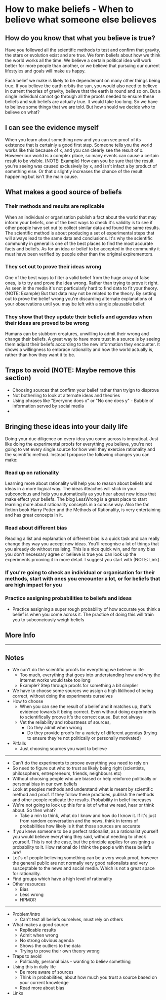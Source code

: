 # How to make beliefs - When to believe what someone else believes

## How do you know that what you believe is true?

Have you followed all the scientific methods to test and confirm that gravity, the stars or evolution exist and are true. We form beliefs about how we think the world works all the time. We believe a certain political idea will work better for more people than another, or we believe that pursuing our current lifestyles and goals will make us happy.

Each belief we make is likely to be dependenant on many other things being true. If you believe the earth orbits the sun, you would also need to believe in current theories of gravity, believe that the earth is round and so on. But a single individual cannot go through all the proofs needed to ensure these beliefs and sub beliefs are actually true. It would take too long. So we have to believe some things that we are told. But how should we decide who to believe on what?

## I can see the evidence myself

When you learn about something new and you can see proof of its existence that is certainly a good first step. Someone tells you the world works like this because of x, and you can clearly see the result of x. However our world is a complex place, so many events can cause a certain result to be visible. (NOTE: Example) How can you be sure that the result you're seeing was caused exclusively by x, and isn't infact a by product of something else. Or that x slightly increases the chance of the result happening but isn't the main cause.

## What makes a good source of beliefs

### Their methods and results are replicable

When an individual or organisation publish a fact about the world that may inform your beliefs, one of the best ways to check it's validity is to see if other people have set out to collect similar data and found the same results. The scientific method is about producing a set of experimental steps that will always lead to the same data and conclusions. It's why the scientific community in general is one of the best places to find the most accurate facts and beliefs. As for an idea or belief to be accepted in the community it must have been verified by people other than the original expirementors.

### They set out to prove their ideas wrong

One of the best ways to filter a valid belief from the huge array of false ones, is to try and prove the idea wrong. Rather than trying to prove it right. As seen in the media it's not particularly hard to find data to fit your theory. (NOTE: Example) But that data may not be related to the theory. By setting out to prove the belief wrong you're discarding alternate explanations of your observations until you may be left with a single plausable belief.

### They show that they update their beliefs and agendas when their ideas are proved to be wrong

Humans can be stubborn creatures, unwilling to admit their wrong and change their beliefs. A great way to have more trust in a source is by seeing them adjust their beliefs according to the new information they encounter. It shows a willingness to embrace rationality and how the world actually is, rather than how they want it to be.

## Traps to avoid (NOTE: Maybe remove this section)

- Choosing sources that confirm your belief rather than tryign to disprove
- Not botherling to look at alternate ideas and theories
- Using phrases like "Everyone does x" or "No one does y" - Bubble of information served by social media
-

## Bringing these ideas into your daily life

Doing your due diligence on every idea you come across is impratical. Just like doing the experimental proofs for everything you believe, you're not going to vet every single source for how well they exercise rationality and the scientific method. Instead I propose the following changes you can make:

### Read up on rationality

Learning more about rationality will help you to reason about beliefs and ideas in a more logical way. The ideas itteaches will stick in your subconcious and help you automatically as you hear about new ideas that make effect your beliefs. The blog LessWrong is a great place to start learning more about rationality concepts in a concise way. Also the fan fiction book Harry Potter and the Methods of Rationality, is very entertaining and has great concepts in it.

### Read about different bias

Reading a list and explanation of different bias is a quick task and can really change they way you accept new ideas. You'll recognise a lot of things that you already do without realising. This is a nice quick win, and for any bias you don't necessary agree or believe is true you can look up the experiments prooving it in more detail. I suggest you start with (NOTE: Link).

### If you're going to check an individual or organisation for their methods, start with ones you encounter a lot, or for beliefs that are high impact for you

### Practice assigning probabilities to beliefs and ideas

- Practice assigning a super rough probability of how accurate you think a belief is when you come across it. The practice of doing this will train you to subconciously weigh beliefs

## More Info

---

## Notes

- We can't do the scientific proofs for everything we believe in life
  - Too much, everything that goes into understanding how and why the internet works would take too long
  - Example? Step through proofs for something a bit simplier
- We have to choose some sources we assign a high liklihood of being correct, without doing the experiments ourselves
- How to choose
  - When you can see the result of a belief and it matches up, that's evidence towards it being correct. Even without doing experiments to scientifically proove it's the correct cause. But not always
  - Vet the reliability and robustness of sources,
    - Do they admit when wrong
    - Do they provide proofs for a variety of different agendas (trying to ensure they're not politically or personally motivated)
- Pitfalls
  - Just choosing sources you want to believe

---

- Can't do the experiments to proove everything you need to rely on
- So need to figure out who to trust as likely being right (scientists, philosophers, entrepreneurs, friends, neighbours etc)
- Without choosing people who are biased or help reinforce politically or personal bias in our own beliefs
- Look at peoples methods and understand what is meant by scientific method and proof. If they follow these practices, publish the methods and other people replicate the results. Probability in belief increases
- We're not going to look up this for a lot of what we read, hear or think about. So then what?
  - Take a min to think, what do I know and how do I know it. If it's just from random conversation and the news, think in terms of probabilities how likely is it that those sources are accurate
- If you knew someone to be a perfect rationalist, as a rationalist yourself you would believe everything they said, without needing to check yourself. This is not the case, but the principle applies for assigning a probability to it. How rational do I think the people with these beliefs are?
- Lot's of people believing something can be a very weak proof, however the general public are not normally very good rationalists and very susceptable to the news and social media. Which is not a great space for rationality.
- Find groups which have a high level of rationality
- Other resources
  - Bias
  - Less wrong
  - HPMOR

---

- Problem/intro
  - Can't test all beliefs ourselves, must rely on others
- What makes a good source
  - Replicable results
  - Admit when wrong
  - No strong obvious agenda
  - Shows the outliers to the data
  - Trying to prove their own theory wrong
- Traps to avoid
  - Politically, personal bias - wanting to believ something
- Using this in daily life
  - Be more aware of sources
  - Think in probabilities, about how much you trust a source based on your current knowledge
  - Read more about bias
- Links
